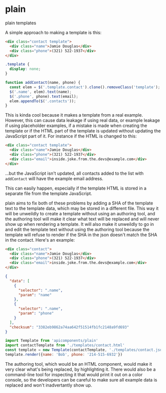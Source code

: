 # plain
plain templates

A simple approach to making a template is this:

``` html
<div class="contact template">
  <div class="name">Jamie Douglas</div>
  <div class="phone">(321) 522-1937</div>
</div>
```

``` css
.template {
  display: none;
}
```

``` js
function addContact(name, phone) {
  const elem = $('.template.contact').clone().removeClass('template');
  $('.name', elem).text(name);
  $('.phone', phone).text(email);
  elem.appendTo($('.contacts'));
}
```

This is kinda cool because it makes a template from a real example. However, this
can cause data leakage if using real data, or example leakage if using placeholder
examples, if a mistake is made when creating the template or if the HTML part of
the template is updated without updating the JavaScript part of it. For instance
if the HTML is changed to this:

``` html
<div class="contact template">
  <div class="name">Jamie Douglas</div>
  <div class="phone">(321) 522-1937</div>
  <div class="email">inside.joke.from.the.devs@example.com</div>
</div>
```

...but the JavaScript isn't updated, all contacts added to the list with `addContact`
will have the example email address.

This can easily happen, especially if the template HTML is stored in a separate file
from the template JavaScript.

plain aims to fix both of these problems by adding a SHA of the template text to the
template data, which may be stored in a different file. This way it will be unweildly
to create a template without using an authoring tool, and the authoring tool will make
it clear what text will be replaced and will never show up when rendering a template.
It will also make it unweildly to go in and edit the template text without using the
authoring tool because the template will refuse to render if the SHA in the json
doesn't match the SHA in the contact. Here's an example:

``` html
<div class="contact">
  <div class="name">Jamie Douglas</div>
  <div class="phone">(321) 522-1937</div>
  <div class="email">inside.joke.from.the.devs@example.com</div>
</div>
```

``` json
{
  "data": [
    {
      "selector": ".name",
      "param": "name"
    },
    {
      "selector": ".name",
      "param": "phone"
    }
  ],
  "checksum": "3382eb9862a74aa642f51514fb1fc2148a9fd693"
}
```

``` javascript
import Template from 'apicomponents/plain'
import contactTemplate from './templates/contact.html'
const template = new Template(contactTemplate, './templates/contact.json')
template.render({name: 'Bob', phone: '214-515-6932'})
```

The authoring tool, which would be an HTML component, would make it very
clear what's being replaced, by highlighting it. There would also be a
command-line tool for inspecting it that would print it out on a color
console, so the developers can be careful to make sure all example data
is replaced and won't inadvertantly show up.
